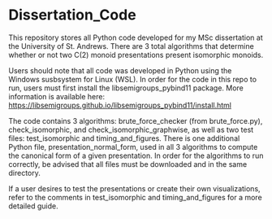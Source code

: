 # Dissertation_Code
This repository stores all Python code developed for my MSc dissertation at the University of St. Andrews. There are 3 total algorithms that determine whether or not two C(2) monoid presentations present isomorphic monoids.

Users should note that all code was developed in Python using the Windows susbsystem for Linux (WSL). In order for the code in this repo to run, users must first install the libsemigroups_pybind11 package. More information is available here: https://libsemigroups.github.io/libsemigroups_pybind11/install.html

The code contains 3 algorithms: brute_force_checker (from brute_force.py), check_isomorphic, and check_isomorphic_graphwise, as well as two test files: test_isomorphic and timing_and_figures. There is one additional Python file, presentation_normal_form, used in all 3 algorithms to compute the canonical form of a given presentation. In order for the algorithms to run correctly, be advised that all files must be downloaded and in the same directory.

If a user desires to test the presentations or create their own visualizations, refer to the comments in test_isomorphic and timing_and_figures for a more detailed guide.
